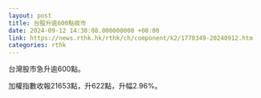 ```yaml
---
layout: post
title: 台股升逾600點收市
date: 2024-09-12 14:30:08.000000000 +08:00
link: https://news.rthk.hk/rthk/ch/component/k2/1770349-20240912.htm
categories: rthk
---
```


台灣股市急升逾600點。

加權指數收報21653點，升622點，升幅2.96%。
